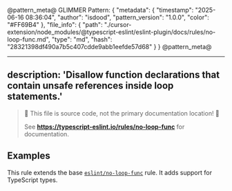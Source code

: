 @pattern_meta@
GLIMMER Pattern:
{
  "metadata": {
    "timestamp": "2025-06-16 08:36:04",
    "author": "isdood",
    "pattern_version": "1.0.0",
    "color": "#FF69B4"
  },
  "file_info": {
    "path": "./cursor-extension/node_modules/@typescript-eslint/eslint-plugin/docs/rules/no-loop-func.md",
    "type": "md",
    "hash": "28321398df490a7b5c407cdde9abb1eefde57d68"
  }
}
@pattern_meta@

---
description: 'Disallow function declarations that contain unsafe references inside loop statements.'
---

> 🛑 This file is source code, not the primary documentation location! 🛑
>
> See **https://typescript-eslint.io/rules/no-loop-func** for documentation.

## Examples

This rule extends the base [`eslint/no-loop-func`](https://eslint.org/docs/rules/no-loop-func) rule.
It adds support for TypeScript types.
